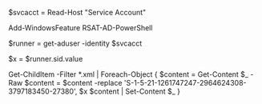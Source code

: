 $svcacct = Read-Host "Service Account"

Add-WindowsFeature RSAT-AD-PowerShell

$runner = get-aduser -identity $svcacct 

$x = $runner.sid.value

Get-ChildItem -Filter *.xml |
Foreach-Object {
    $content = Get-Content $_ -Raw
    $content = $content -replace 'S-1-5-21-1261747247-2964624308-3797183450-27380', $x
    $content | Set-Content $_
}
